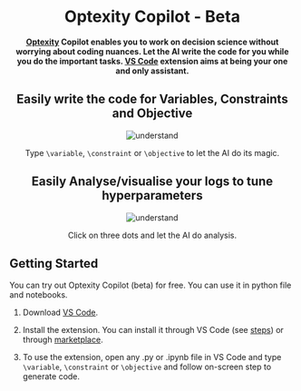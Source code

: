 <h1 align="center">Optexity Copilot - Beta</h1>

<div align="center">

**[Optexity](https://optexity.com) Copilot enables you to work on decision science without worrying about coding nuances. Let the AI write the code for you while you do the important tasks. [VS Code](https://marketplace.visualstudio.com/items?itemName=Optexity.optexitycopilot) extension aims at being your one and only assistant.**

</div>

<div align="center">

## Easily write the code for Variables, Constraints and Objective

![understand](https://www.optexity.com/copilot.gif)

Type `\variable`, `\constraint` or `\objective` to let the AI do its magic.

</div>

<div align="center">

## Easily Analyse/visualise your logs to tune hyperparameters

![understand](https://www.optexity.com/copilot_log.gif)

Click on three dots and let the AI do analysis.

</div>

## Getting Started

You can try out Optexity Copilot (beta) for free. You can use it in python file and notebooks.

1. Download [VS Code](https://code.visualstudio.com/download).

2. Install the extension. You can install it through VS Code (see [steps](https://code.visualstudio.com/docs/editor/extension-marketplace)) or through [marketplace](https://marketplace.visualstudio.com/items?itemName=Optexity.optexitycopilot).

3. To use the extension, open any .py or .ipynb file in VS Code and type `\variable`, `\constraint` or `\objective` and follow on-screen step to generate code.
